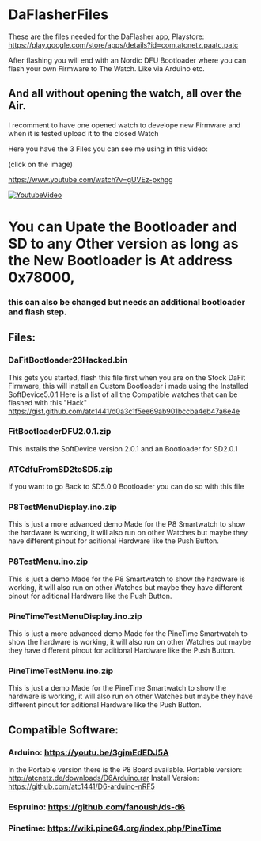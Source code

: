 # DaFlasherFiles

These are the files needed for the DaFlasher app, Playstore: 
https://play.google.com/store/apps/details?id=com.atcnetz.paatc.patc

After flashing you will end with an Nordic DFU Bootloader where you can flash your own Firmware to The Watch.
Like via Arduino etc. 
## And all without opening the watch, all over the Air.
I recomment to have one opened watch to develope new Firmware and when it is tested upload it to the closed Watch

Here you have the 3 Files you can see me using in this video:

(click on the image)

https://www.youtube.com/watch?v=gUVEz-pxhgg

[![YoutubeVideo](https://img.youtube.com/vi/gUVEz-pxhgg/0.jpg)](https://www.youtube.com/watch?v=gUVEz-pxhgg)


# You can Upate the Bootloader and SD to any Other version as long as the New Bootloader is At address 0x78000, 
### this can also be changed but needs an additional bootloader and flash step.


## Files:

### DaFitBootloader23Hacked.bin
This gets you started, flash this file first when you are on the Stock DaFit Firmware, 
this will install an Custom Bootloader i made using the Installed SoftDevice5.0.1
Here is a list of all the Compatible watches that can be flashed with this "Hack"
https://gist.github.com/atc1441/d0a3c1f5ee69ab901bccba4eb47a6e4e

### FitBootloaderDFU2.0.1.zip
This installs the SoftDevice version 2.0.1 and an Bootloader for SD2.0.1

### ATCdfuFromSD2toSD5.zip
If you want to go Back to SD5.0.0 Bootloader you can do so with this file

### P8TestMenuDisplay.ino.zip
This is just a more advanced demo Made for the P8 Smartwatch to show the hardware is working,
it will also run on other Watches but maybe they have different pinout for aditional Hardware like the Push Button.

### P8TestMenu.ino.zip
This is just a demo Made for the P8 Smartwatch to show the hardware is working,
it will also run on other Watches but maybe they have different pinout for aditional Hardware like the Push Button.

### PineTimeTestMenuDisplay.ino.zip
This is just a more advanced demo Made for the PineTime Smartwatch to show the hardware is working,
it will also run on other Watches but maybe they have different pinout for aditional Hardware like the Push Button.

### PineTimeTestMenu.ino.zip
This is just a demo Made for the PineTime Smartwatch to show the hardware is working,
it will also run on other Watches but maybe they have different pinout for aditional Hardware like the Push Button.


## Compatible Software:

### Arduino: https://youtu.be/3gjmEdEDJ5A 
In the Portable version there is the P8 Board available.
Portable version: http://atcnetz.de/downloads/D6Arduino.rar 
Install Version: https://github.com/atc1441/D6-arduino-nRF5
### Espruino: https://github.com/fanoush/ds-d6
### Pinetime: https://wiki.pine64.org/index.php/PineTime
